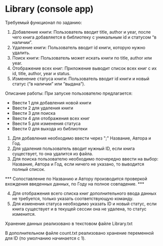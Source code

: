 # Library (console app)

Требуемый функционал по заданию:
 1. Добавление книги: Пользователь вводит title, author и year, после чего книга добавляется в библиотеку
    с уникальным id и статусом “в наличии”.
 2. Удаление книги: Пользователь вводит id книги, которую нужно удалить.
 3. Поиск книги: Пользователь может искать книги по title, author или year.
 4. Отображение всех книг: Приложение выводит список всех книг с их id, title, author, year и status.
 5. Изменение статуса книги: Пользователь вводит id книги и новый статус (“в наличии” или “выдана”).

Описание работы:
При запуске пользователю предлагается:
- Ввести 1 для добавления новой книги
- Ввести 2 для удаления книги
- Ввести 3 для поиска
- Ввести 4 для отображения всех книг
- Ввести 5 для изменения статуса
- Ввести 0 для выхода из библиотеки

1. Для добавления необходимо ввести через ";" Название, Автора и Год.
2. Для удаления пользователь вводит нужный ID, если книга существует, то она удалится из файла.
3. Для поиска пользователю необходимо поочередно ввести на выбор: Название, Автора и Год, если ничего не указано, то выводится полный список.
 
 *** Сопоставление по Названию и Автору производится проверкой вхождения введенных данных, по Году на полное совпадение. ***

 4. Для отображения всего списка книг дополнительного ввода данных не требуется, только указать соответствующую команду.
 5. Для изменения статуса необходимо указать ID и новый статус, если книга существует и в текущей сессии она не удалена, то статус изменится.

Хранение данных реализовано в текстовом файле Library.txt

В дополнительном файле count.txt реализовано хранение переменной для ID (по умолчанию начинается с 1).

